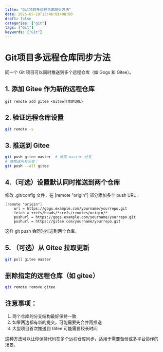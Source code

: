 ```yaml
---
title: "Git项目多远程仓库同步方法"
date: 2025-05-18T13:46:01+08:00
draft: false
categories: ["git"]
tags: ["Git"]
keywords: ["Git"]
---
```


# Git项目多远程仓库同步方法
同一个 Git 项目可以同时推送到多个远程仓库（如 Gogs 和 Gitee）。

## 1.  添加 Gitee 作为新的远程仓库

``` bsah
git remote add gitee <Gitee仓库的URL>
```

## 2. 验证远程仓库设置
```bash
git remote -v
```

##  3. 推送到 Gitee
``` bash
git push gitee master  # 推送 master 分支
# 或推送所有分支：
git push --all gitee
```

## 4.（可选）设置默认同时推送到两个仓库
修改 .git/config 文件，在 [remote "origin"] 部分添加多个 push URL：
```
[remote "origin"]
    url = https://gogs.example.com/yourname/yourrepo.git
    fetch = +refs/heads/*:refs/remotes/origin/*
    pushurl = https://gogs.example.com/yourname/yourrepo.git
    pushurl = https://gitee.com/yourname/yourrepo.git
```
这样 git push 会同时推送到两个仓库。

## 5. （可选）从 Gitee 拉取更新
``` bash
git pull gitee master
```

## 删除指定的远程仓库（如 gitee）
```bash
git remote remove gitee
```

## 注意事项：
1. 两个仓库的分支结构最好保持一致
2. 如果两边都有新的提交，可能需要先合并再推送
3. 大型项目首次推送到 Gitee 可能需要较长时间

这种方法可以让你保持代码在多个远程仓库同步，适用于需要备份或多平台协作的场景。